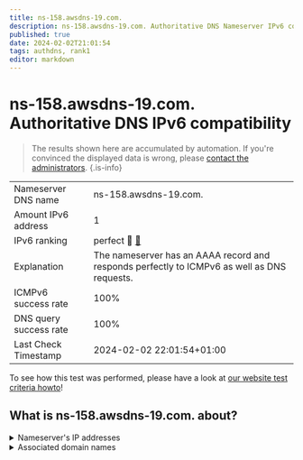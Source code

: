 ```yaml
---
title: ns-158.awsdns-19.com.
description: ns-158.awsdns-19.com. Authoritative DNS Nameserver IPv6 compatibility
published: true
date: 2024-02-02T21:01:54
tags: authdns, rank1
editor: markdown
---
```


# ns-158.awsdns-19.com. Authoritative DNS IPv6 compatibility

> The results shown here are accumulated by automation. If you're convinced the displayed data is wrong, please [contact the administrators](/howto/chat). 
{.is-info}




|   |   |
| - | - |
| Nameserver DNS name | ns-158.awsdns-19.com.
| Amount IPv6 address | 1
| IPv6 ranking | perfect :1st_place_medal: [🔗](/howto/ranking) |
| Explanation | The nameserver has an AAAA record and responds perfectly to ICMPv6 as well as DNS requests. |
| ICMPv6 success rate | 100%|
| DNS query success rate | 100% |
| Last Check Timestamp | 2024-02-02 22:01:54+01:00 |

To see how this test was performed, please have a look at [our website test criteria howto](/howto/testcriteria/authdns)!


## What is ns-158.awsdns-19.com. about?




<details>
<summary>Nameserver's IP addresses</summary>

2600:9000:5300:9e00::1

</details>



<details>
<summary>Associated domain names</summary>

onlyfans.com

</details>
